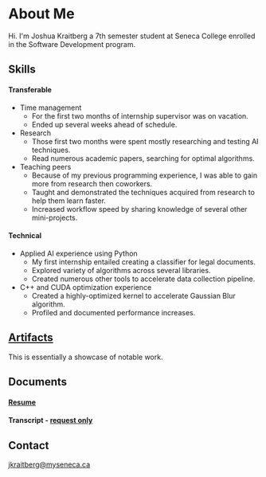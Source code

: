 # About Me

Hi. I'm Joshua Kraitberg a 7th semester student at Seneca College enrolled in the Software Development program.   

## Skills

#### Transferable
* Time management
  * For the first two months of internship supervisor was on vacation.  
  * Ended up several weeks ahead of schedule.
* Research
  * Those first two months were spent mostly researching and testing AI techniques.
  * Read numerous academic papers, searching for optimal algorithms.
* Teaching peers
  * Because of my previous programming experience, I was able to gain more from research then coworkers.
  * Taught and demonstrated the techniques acquired from research to help them learn faster.
  * Increased workflow speed by sharing knowledge of several other mini-projects.  

#### Technical
* Applied AI experience using Python
  * My first internship entailed creating a classifier for legal documents.
  * Explored variety of algorithms across several libraries.
  * Created numerous other tools to accelerate data collection pipeline. 
* C++ and CUDA optimization experience
  * Created a highly-optimized kernel to accelerate Gaussian Blur algorithm.
  * Profiled and documented performance increases. 

## [Artifacts](Artifacts)
This is essentially a showcase of notable work.

## Documents

#### [Resume](Documents/Resume-Public.pdf)

#### Transcript - [request only](#contact)


<a name="contact"></a>
## Contact

jkraitberg@myseneca.ca
